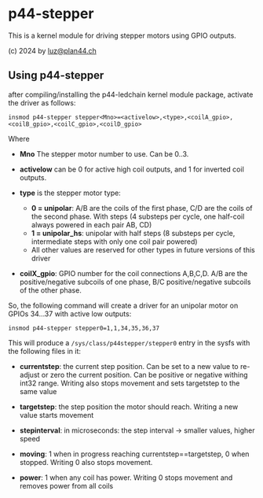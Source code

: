 p44-stepper
===========

This is a kernel module for driving stepper motors using GPIO outputs.

(c) 2024 by luz@plan44.ch

## Using p44-stepper

after compiling/installing the p44-ledchain kernel module package, activate the driver as follows:

    insmod p44-stepper stepper<Mno>=<activelow>,<type>,<coilA_gpio>,<coilB_gpio>,<coilC_gpio>,<coilD_gpio>

Where

- **Mno** The stepper motor number to use. Can be 0..3.
- **activelow** can be 0 for active high coil outputs, and 1 for inverted coil outputs.
- **type** is the stepper motor type:

  - **0 = unipolar**: A/B are the coils of the first phase, C/D are the coils of the second phase.
    With steps (4 substeps per cycle, one half-coil always powered in each pair AB, CD)
  - **1 = unipolar_hs**: unipolar with half steps (8 substeps per cycle, intermediate steps with only one coil pair powered)
  - All other values are reserved for other types in future versions of this driver

- **coilX_gpio**: GPIO number for the coil connections A,B,C,D. A/B are the positive/negative subcoils of one phase, B/C positive/negative subcoils of the other phase.

So, the following command will create a driver for an unipolar motor on GPIOs 34...37 with active low outputs:

    insmod p44-stepper stepper0=1,1,34,35,36,37

This will produce a `/sys/class/p44stepper/stepper0` entry in the sysfs with the following files in it:

- **currentstep**: the current step position. Can be set to a new value to re-adjust or zero the current position. Can be positive or negative withing int32 range. Writing also stops movement and sets targetstep to the same value

- **targetstep**: the step position the motor should reach. Writing a new value starts movement

- **stepinterval**: in microseconds: the step interval -> smaller values, higher speed

- **moving**: 1 when in progress reaching currentstep==targetstep, 0 when stopped. Writing 0 also stops movement.

- **power**: 1 when any coil has power. Writing 0 stops movement and removes power from all coils

